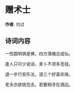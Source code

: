 # 赠术士

**作者**: 刘过

## 诗词内容

一性圆明俱是佛，四方落魄总成仙。

逢人只可少说话，卖卜不须多觅钱。

退一步行安乐法，道三个好喜欢缘。

老夫亦欲挑包去，若要相寻在酒边。

